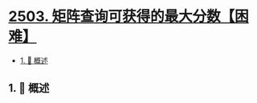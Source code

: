 # [2503. 矩阵查询可获得的最大分数【困难】](https://github.com/Tdahuyou/TNotes.leetcode/tree/main/notes/2503.%20%E7%9F%A9%E9%98%B5%E6%9F%A5%E8%AF%A2%E5%8F%AF%E8%8E%B7%E5%BE%97%E7%9A%84%E6%9C%80%E5%A4%A7%E5%88%86%E6%95%B0%E3%80%90%E5%9B%B0%E9%9A%BE%E3%80%91)

<!-- region:toc -->

- [1. 📝 概述](#1--概述)

<!-- endregion:toc -->

## 1. 📝 概述
